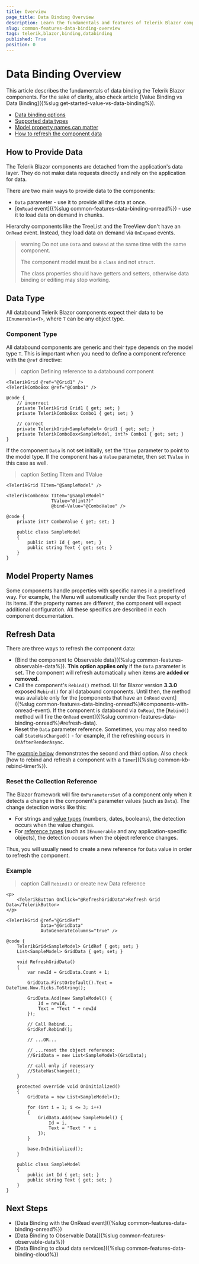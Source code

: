 ```yaml
---
title: Overview
page_title: Data Binding Overview
description: Learn the fundamentals and features of Telerik Blazor component data binding.
slug: common-features-data-binding-overview
tags: telerik,blazor,binding,databinding
published: True
position: 0
---
```


# Data Binding Overview

This article describes the fundamentals of data binding the Telerik Blazor components. For the sake of clarity, also check article [Value Binding vs Data Binding]({%slug get-started-value-vs-data-binding%}).

* [Data binding options](#how-to-provide-data)
* [Supported data types](#data-type)
* [Model property names can matter](#model-property-names)
* [How to refresh the component data](#refresh-data)


## How to Provide Data

The Telerik Blazor components are detached from the application's data layer. They do not make data requests directly and rely on the application for data.

There are two main ways to provide data to the components:

* `Data` parameter - use it to provide all the data at once.
* [`OnRead` event]({%slug common-features-data-binding-onread%}) - use it to load data on demand in chunks. 

Hierarchy components like the TreeList and the TreeView don't have an `OnRead` event. Instead, they load data on demand via `OnExpand` events.

>warning Do not use `Data` and `OnRead` at the same time with the same component.
>
> The component model must be a `class` and not `struct`.
>
> The class properties should have getters and setters, otherwise data binding or editing may stop working.

## Data Type

All databound Telerik Blazor components expect their data to be `IEnumerable<T>`, where `T` can be any object type.

### Component Type

All databound components are generic and their type depends on the model type `T`. This is important when you need to define a component reference with the `@ref` directive:

>caption Defining reference to a databound component

<div class="skip-repl"></div>

````CSHTML
<TelerikGrid @ref="@Grid1" />
<TelerikComboBox @ref="@Combo1" />

@code {
    // incorrect
    private TelerikGrid Grid1 { get; set; }
    private TelerikComboBox Combo1 { get; set; }

    // correct
    private TelerikGrid<SampleModel> Grid1 { get; set; }
    private TelerikComboBox<SampleModel, int?> Combo1 { get; set; }
}
````

If the component `Data` is not set initially, set the `TItem` parameter to point to the model type. If the component has a `Value` parameter, then set `TValue` in this case as well.

>caption Setting TItem and TValue

<div class="skip-repl"></div>

````CSHTML
<TelerikGrid TItem="@SampleModel" />

<TelerikComboBox TItem="@SampleModel"
                 TValue="@(int?)"
                 @bind-Value="@ComboValue" />

@code {
    private int? ComboValue { get; set; }

    public class SampleModel
    {
        public int? Id { get; set; }
        public string Text { get; set; }
    }
}
````

## Model Property Names

Some components handle properties with specific names in a predefined way. For example, the Menu will automatically render the `Text` property of its items. If the property names are different, the component will expect additional configuration. All these specifics are described in each component documentation.


## Refresh Data

There are three ways to refresh the component data:

* [Bind the component to Observable data]({%slug common-features-observable-data%}). **This option applies only** if the `Data` parameter is set. The component will refresh automatically when items are **added or removed**.
* Call the component's `Rebind()` method. UI for Blazor version **3.3.0** exposed `Rebind()` for all databound components. Until then, the method was available only for the [components that have an `OnRead` event]({%slug common-features-data-binding-onread%}#components-with-onread-event). If the component is databound via `OnRead`, the [`Rebind()` method will fire the `OnRead` event]({%slug common-features-data-binding-onread%}#refresh-data).
* Reset the `Data` parameter reference. Sometimes, you may also need to call `StateHasChanged()` - for example, if the refreshing occurs in `OnAfterRenderAsync`.

The [example below](#example) demonstrates the second and third option. Also check [how to rebind and refresh a component with a `Timer`]({%slug common-kb-rebind-timer%}).

### Reset the Collection Reference

The Blazor framework will fire `OnParametersSet` of a component only when it detects a change in the component's parameter values (such as `Data`). The change detection works like this:

* For strings and [value types](https://learn.microsoft.com/en-us/dotnet/csharp/language-reference/builtin-types/value-types) (numbers, dates, booleans), the detection occurs when the value changes.
* For [reference types](https://learn.microsoft.com/en-us/dotnet/csharp/language-reference/keywords/reference-types) (such as `IEnumerable` and any application-specific objects), the detection occurs when the object reference changes.

Thus, you will usually need to create a new reference for `Data` value in order to refresh the component.

### Example

>caption Call `Rebind()` or create new Data reference

````CSHTML
<p>
    <TelerikButton OnClick="@RefreshGridData">Refresh Grid Data</TelerikButton>
</p>

<TelerikGrid @ref="@GridRef"
             Data="@GridData"
             AutoGenerateColumns="true" />

@code {
    TelerikGrid<SampleModel> GridRef { get; set; }
    List<SampleModel> GridData { get; set; }

    void RefreshGridData()
    {
        var newId = GridData.Count + 1;

        GridData.FirstOrDefault().Text = DateTime.Now.Ticks.ToString();

        GridData.Add(new SampleModel() {
            Id = newId,
            Text = "Text " + newId
        });

        // Call Rebind...
        GridRef.Rebind();

        // ...OR...

        // ...reset the object reference:
        //GridData = new List<SampleModel>(GridData);

        // call only if necessary
        //StateHasChanged();
    }

    protected override void OnInitialized()
    {
        GridData = new List<SampleModel>();

        for (int i = 1; i <= 3; i++)
        {
            GridData.Add(new SampleModel() {
                Id = i,
                Text = "Text " + i
            });
        }

        base.OnInitialized();
    }

    public class SampleModel
    {
        public int Id { get; set; }
        public string Text { get; set; }
    }
}
````


## Next Steps

* [Data Binding with the OnRead event]({%slug common-features-data-binding-onread%})
* [Data Binding to Observable Data]({%slug common-features-observable-data%})
* [Data Binding to cloud data services]({%slug common-features-data-binding-cloud%})
